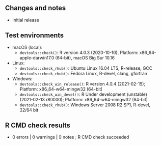 ## Changes and notes
* Initial release

## Test environments
* macOS (local):
    * `devtools::check()`: R version 4.0.3 (2020-10-10), Platform: x86_64-apple-darwin17.0 (64-bit), macOS Big Sur 10.16
* Linux:
    * `devtools::check_rhub()`: Ubuntu Linux 16.04 LTS, R-release, GCC
    * `devtools::check_rhub()`: Fedora Linux, R-devel, clang, gfortran
* Windows:
    * `devtools::check_win_release()`: R version 4.0.4 (2021-02-15); Platform: x86_64-w64-mingw32 (64-bit)
    * `devtools::check_win_devel()`: R Under development (unstable) (2021-02-13 r80000); Platform: x86_64-w64-mingw32 (64-bit)
    * `devtools::check_rhub()`: Windows Server 2008 R2 SP1, R-devel, 32/64 bit

## R CMD check results  
* 0 errors | 0 warnings | 0 notes ; R CMD check succeeded

